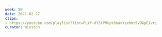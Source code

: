```yaml
---
week: 50
date: 2021-02-27
clips: 
- https://youtube.com/playlist?list=PLYY-dY3tPMUpY8buvYzxhmt5VOGpE1vri
curator: Winston
---
```

